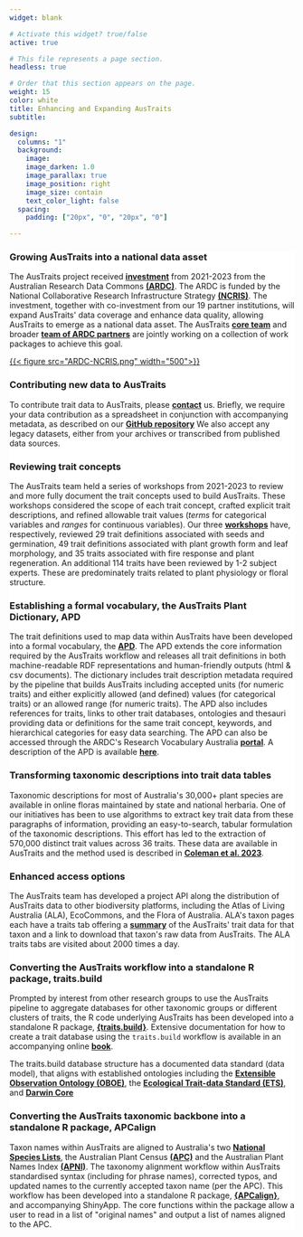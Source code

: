 ```yaml
---
widget: blank

# Activate this widget? true/false
active: true

# This file represents a page section.
headless: true

# Order that this section appears on the page.
weight: 15
color: white
title: Enhancing and Expanding AusTraits
subtitle:

design:
  columns: "1"
  background:
    image:
    image_darken: 1.0
    image_parallax: true
    image_position: right
    image_size: contain
    text_color_light: false
  spacing:
    padding: ["20px", "0", "20px", "0"]

---
```

<div style="background-color:white">

### Growing AusTraits into a national data asset
The AusTraits project received **[investment](https://doi.org/10.47486/DP720)** from 2021-2023 from the Australian Research Data Commons **[(ARDC)](https://ardc.edu.au)**. The ARDC is funded by the National Collaborative Research Infrastructure Strategy **[(NCRIS)](https://www.education.gov.au/ncris)**. The investment, together with co-investment from our 19 partner institutions, will expand AusTraits' data coverage and enhance data quality, allowing AusTraits to emerge as a national data asset. The AusTraits **[core team](#04_team)** and broader **[team of ARDC partners](team_subpage/)** are jointly working on a collection of work packages to achieve this goal.

[{{< figure src="ARDC-NCRIS.png" width="500">}}](https://ardc.edu.au)

### Contributing new data to AusTraits
To contribute trait data to AusTraits, please **[contact](#08_contact)** us. Briefly, we require your data contribution as a spreadsheet in conjunction with accompanying metadata, as described on our **[GitHub repository](https://github.com/traitecoevo/austraits.build#contributing-to-austraits)** 
We also accept any legacy datasets, either from your archives or transcribed from published data sources.

### Reviewing trait concepts
The AusTraits team held a series of workshops from 2021-2023 to review and more fully document the trait concepts used to build AusTraits. These workshops considered the scope of each trait concept, crafted explicit trait descriptions, and refined allowable trait values (*terms* for categorical variables and *ranges* for continuous variables). Our three **[workshops](post/workshop1/)** have, respectively, reviewed 29 trait definitions associated with seeds and germination, 49 trait definitions associated with plant growth form and leaf morphology, and 35 traits associated with fire response and plant regeneration. An additional 114 traits have been reviewed by 1-2 subject experts. These are predominately traits related to plant physiology or floral structure.

### Establishing a formal vocabulary, the AusTraits Plant Dictionary, APD
The trait definitions used to map data within AusTraits have been developed into a formal vocabulary, the **[APD](https://w3id.org/APD)**. The APD extends the core information required by the AusTraits workflow and releases all trait definitions in both machine-readable RDF representations and human-friendly outputs (html & csv documents). The dictionary includes trait description metadata required by the pipeline that builds AusTraits including accepted units (for numeric traits) and either explicitly allowed (and defined) values (for categorical traits) or an allowed range (for numeric traits). The APD also includes references for traits, links to other trait databases, ontologies and thesauri providing data or definitions for the same trait concept, keywords, and hierarchical categories for easy data searching. The APD can also be accessed through the ARDC's Research Vocabulary Australia **[portal](https://vocabs.ardc.edu.au/viewById/649)**. A description of the APD is available **[here](https://doi.org/10.1101/2023.06.16.545047)**.

### Transforming taxonomic descriptions into trait data tables
Taxonomic descriptions for most of Australia's 30,000+ plant species are available in online floras maintained by state and national herbaria. One of our initiatives has been to use algorithms to extract key trait data from these paragraphs of information, providing an easy-to-search, tabular formulation of the taxonomic descriptions. This effort has led to the extraction of 570,000 distinct trait values across 36 traits. These data are available in AusTraits and the method used is described in **[Coleman et al. 2023](https://doi.org/10.1016/j.ecoinf.2023.102312)**.

### Enhanced access options
The AusTraits team has developed a project API along the distribution of AusTraits data to other biodiversity platforms, including the Atlas of Living Australia (ALA), EcoCommons, and the Flora of Australia. ALA's taxon pages each have a traits tab offering a **[summary](https://bie.ala.org.au/species/https://id.biodiversity.org.au/node/apni/2912814#ausTraits)** of the AusTraits' trait data for that taxon and a link to download that taxon's raw data from AusTraits. The ALA traits tabs are visited about 2000 times a day.

### Converting the AusTraits workflow into a standalone R package, traits.build
Prompted by interest from other research groups to use the AusTraits pipeline to aggregate databases for other taxonomic groups or different clusters of traits, the R code underlying AusTraits has been developed into a standalone R package, **[{traits.build}](https://github.com/traitecoevo/traits.build)**. Extensive documentation for how to create a trait database using the `traits.build` workflow is available in an accompanying online **[book](https://traitecoevo.github.io/traits.build-book/)**.

The traits.build database structure has a documented data standard (data model), that aligns with established ontologies including the **[Extensible Observation Ontology (OBOE)](https://bioportal.bioontology.org/ontologies/OBOE)**, the **[Ecological Trait-data Standard (ETS)](https://github.com/EcologicalTraitData/ETS)**, and **[Darwin Core](https://dwc.tdwg.org/terms/)**

### Converting the AusTraits taxonomic backbone into a standalone R package, APCalign
Taxon names within AusTraits are aligned to Australia's two **[National Species Lists](https://biodiversity.org.au/nsl/)**, the Australian Plant Census **[(APC)](https://biodiversity.org.au/nsl/services/search/taxonomy)** and the Australian Plant Names Index **[(APNI)](https://biodiversity.org.au/nsl/services/search/names)**. The taxonomy alignment workflow within AusTraits standardised syntax (including for phrase names), corrected typos, and updated names to the currently accepted taxon name (per the APC). This workflow has been developed into a standalone R package, **[{APCalign}](https://github.com/traitecoevo/APCalign)**, and accompanying ShinyApp. The core functions within the package allow a user to read in a list of "original names" and output a list of names aligned to the APC.
